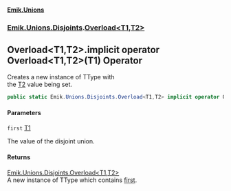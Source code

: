 #### [Emik.Unions](index.md 'index')
### [Emik.Unions.Disjoints](Emik.Unions.Disjoints.md 'Emik.Unions.Disjoints').[Overload&lt;T1,T2&gt;](Overload_T1,T2_.md 'Emik.Unions.Disjoints.Overload<T1,T2>')

## Overload<T1,T2>.implicit operator Overload<T1,T2>(T1) Operator

Creates a new instance of TType with  
the [T2](Overload_T1,T2_.md#Emik.Unions.Disjoints.Overload_T1,T2_.T2 'Emik.Unions.Disjoints.Overload<T1,T2>.T2') value being set.

```csharp
public static Emik.Unions.Disjoints.Overload<T1,T2> implicit operator Overload<T1,T2>(T1 first);
```
#### Parameters

<a name='Emik.Unions.Disjoints.Overload_T1,T2_.op_ImplicitEmik.Unions.Disjoints.Overload_T1,T2_(T1).first'></a>

`first` [T1](Overload_T1,T2_.md#Emik.Unions.Disjoints.Overload_T1,T2_.T1 'Emik.Unions.Disjoints.Overload<T1,T2>.T1')

The value of the disjoint union.

#### Returns
[Emik.Unions.Disjoints.Overload&lt;](Overload_T1,T2_.md 'Emik.Unions.Disjoints.Overload<T1,T2>')[T1](Overload_T1,T2_.md#Emik.Unions.Disjoints.Overload_T1,T2_.T1 'Emik.Unions.Disjoints.Overload<T1,T2>.T1')[,](Overload_T1,T2_.md 'Emik.Unions.Disjoints.Overload<T1,T2>')[T2](Overload_T1,T2_.md#Emik.Unions.Disjoints.Overload_T1,T2_.T2 'Emik.Unions.Disjoints.Overload<T1,T2>.T2')[&gt;](Overload_T1,T2_.md 'Emik.Unions.Disjoints.Overload<T1,T2>')  
A new instance of TType which contains [first](Overload_T1,T2_.op_Implicit(T1).md#Emik.Unions.Disjoints.Overload_T1,T2_.op_ImplicitEmik.Unions.Disjoints.Overload_T1,T2_(T1).first 'Emik.Unions.Disjoints.Overload<T1,T2>.op_Implicit Emik.Unions.Disjoints.Overload<T1,T2>(T1).first').